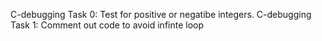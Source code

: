 C-debugging Task 0: Test for positive or negatibe integers.
C-debugging Task 1: Comment out code to avoid infinte loop

